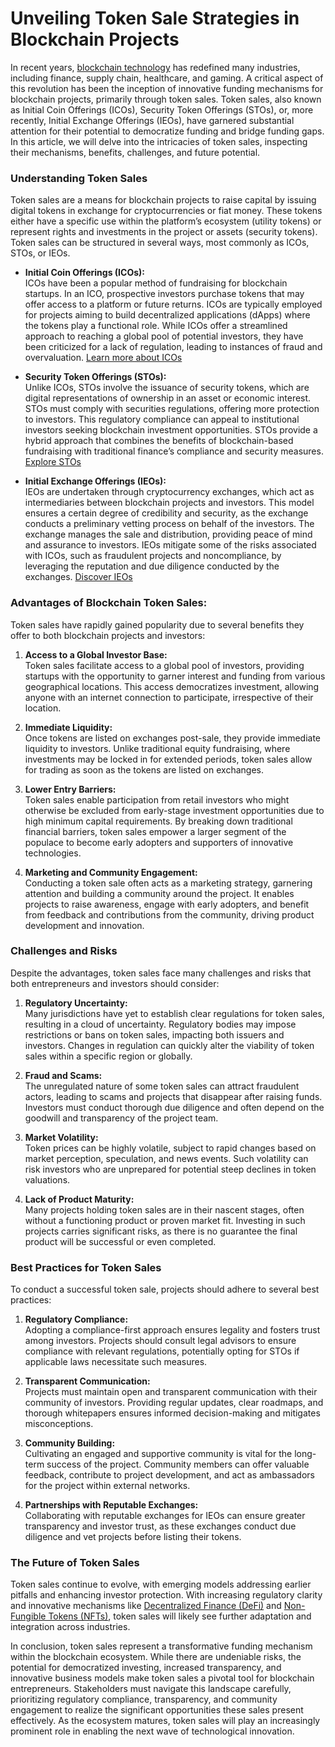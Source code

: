 # Unveiling Token Sale Strategies in Blockchain Projects

In recent years, [blockchain technology](https://www.license-token.com/wiki/what-is-blockchain) has redefined many industries, including finance, supply chain, healthcare, and gaming. A critical aspect of this revolution has been the inception of innovative funding mechanisms for blockchain projects, primarily through token sales. Token sales, also known as Initial Coin Offerings (ICOs), Security Token Offerings (STOs), or, more recently, Initial Exchange Offerings (IEOs), have garnered substantial attention for their potential to democratize funding and bridge funding gaps. In this article, we will delve into the intricacies of token sales, inspecting their mechanisms, benefits, challenges, and future potential.

### Understanding Token Sales

Token sales are a means for blockchain projects to raise capital by issuing digital tokens in exchange for cryptocurrencies or fiat money. These tokens either have a specific use within the platform’s ecosystem (utility tokens) or represent rights and investments in the project or assets (security tokens). Token sales can be structured in several ways, most commonly as ICOs, STOs, or IEOs.

- **Initial Coin Offerings (ICOs):**  
  ICOs have been a popular method of fundraising for blockchain startups. In an ICO, prospective investors purchase tokens that may offer access to a platform or future returns. ICOs are typically employed for projects aiming to build decentralized applications (dApps) where the tokens play a functional role. While ICOs offer a streamlined approach to reaching a global pool of potential investors, they have been criticized for a lack of regulation, leading to instances of fraud and overvaluation. [Learn more about ICOs](https://www.investopedia.com/terms/i/initial-coin-offering-ico.asp)

- **Security Token Offerings (STOs):**  
  Unlike ICOs, STOs involve the issuance of security tokens, which are digital representations of ownership in an asset or economic interest. STOs must comply with securities regulations, offering more protection to investors. This regulatory compliance can appeal to institutional investors seeking blockchain investment opportunities. STOs provide a hybrid approach that combines the benefits of blockchain-based fundraising with traditional finance’s compliance and security measures. [Explore STOs](https://www.investopedia.com/security-token-offering-definition-4682235)

- **Initial Exchange Offerings (IEOs):**  
  IEOs are undertaken through cryptocurrency exchanges, which act as intermediaries between blockchain projects and investors. This model ensures a certain degree of credibility and security, as the exchange conducts a preliminary vetting process on behalf of the investors. The exchange manages the sale and distribution, providing peace of mind and assurance to investors. IEOs mitigate some of the risks associated with ICOs, such as fraudulent projects and noncompliance, by leveraging the reputation and due diligence conducted by the exchanges. [Discover IEOs](https://www.coindesk.com/understanding-initial-exchange-offerings/)

### Advantages of Blockchain Token Sales:

Token sales have rapidly gained popularity due to several benefits they offer to both blockchain projects and investors:

1. **Access to a Global Investor Base:**  
   Token sales facilitate access to a global pool of investors, providing startups with the opportunity to garner interest and funding from various geographical locations. This access democratizes investment, allowing anyone with an internet connection to participate, irrespective of their location.

2. **Immediate Liquidity:**  
   Once tokens are listed on exchanges post-sale, they provide immediate liquidity to investors. Unlike traditional equity fundraising, where investments may be locked in for extended periods, token sales allow for trading as soon as the tokens are listed on exchanges.

3. **Lower Entry Barriers:**  
   Token sales enable participation from retail investors who might otherwise be excluded from early-stage investment opportunities due to high minimum capital requirements. By breaking down traditional financial barriers, token sales empower a larger segment of the populace to become early adopters and supporters of innovative technologies.

4. **Marketing and Community Engagement:**  
   Conducting a token sale often acts as a marketing strategy, garnering attention and building a community around the project. It enables projects to raise awareness, engage with early adopters, and benefit from feedback and contributions from the community, driving product development and innovation.

### Challenges and Risks

Despite the advantages, token sales face many challenges and risks that both entrepreneurs and investors should consider:

1. **Regulatory Uncertainty:**  
   Many jurisdictions have yet to establish clear regulations for token sales, resulting in a cloud of uncertainty. Regulatory bodies may impose restrictions or bans on token sales, impacting both issuers and investors. Changes in regulation can quickly alter the viability of token sales within a specific region or globally.

2. **Fraud and Scams:**  
   The unregulated nature of some token sales can attract fraudulent actors, leading to scams and projects that disappear after raising funds. Investors must conduct thorough due diligence and often depend on the goodwill and transparency of the project team.

3. **Market Volatility:**  
   Token prices can be highly volatile, subject to rapid changes based on market perception, speculation, and news events. Such volatility can risk investors who are unprepared for potential steep declines in token valuations.

4. **Lack of Product Maturity:**  
   Many projects holding token sales are in their nascent stages, often without a functioning product or proven market fit. Investing in such projects carries significant risks, as there is no guarantee the final product will be successful or even completed.

### Best Practices for Token Sales

To conduct a successful token sale, projects should adhere to several best practices:

1. **Regulatory Compliance:**  
   Adopting a compliance-first approach ensures legality and fosters trust among investors. Projects should consult legal advisors to ensure compliance with relevant regulations, potentially opting for STOs if applicable laws necessitate such measures.

2. **Transparent Communication:**  
   Projects must maintain open and transparent communication with their community of investors. Providing regular updates, clear roadmaps, and thorough whitepapers ensures informed decision-making and mitigates misconceptions.

3. **Community Building:**  
   Cultivating an engaged and supportive community is vital for the long-term success of the project. Community members can offer valuable feedback, contribute to project development, and act as ambassadors for the project within external networks.

4. **Partnerships with Reputable Exchanges:**  
   Collaborating with reputable exchanges for IEOs can ensure greater transparency and investor trust, as these exchanges conduct due diligence and vet projects before listing their tokens.

### The Future of Token Sales

Token sales continue to evolve, with emerging models addressing earlier pitfalls and enhancing investor protection. With increasing regulatory clarity and innovative mechanisms like [Decentralized Finance (DeFi)](https://www.license-token.com/wiki/decentralized-finance-for-project-funding) and [Non-Fungible Tokens (NFTs)](https://www.license-token.com/wiki/what-are-nf-ts), token sales will likely see further adaptation and integration across industries.

In conclusion, token sales represent a transformative funding mechanism within the blockchain ecosystem. While there are undeniable risks, the potential for democratized investing, increased transparency, and innovative business models make token sales a pivotal tool for blockchain entrepreneurs. Stakeholders must navigate this landscape carefully, prioritizing regulatory compliance, transparency, and community engagement to realize the significant opportunities these sales present effectively. As the ecosystem matures, token sales will play an increasingly prominent role in enabling the next wave of technological innovation.